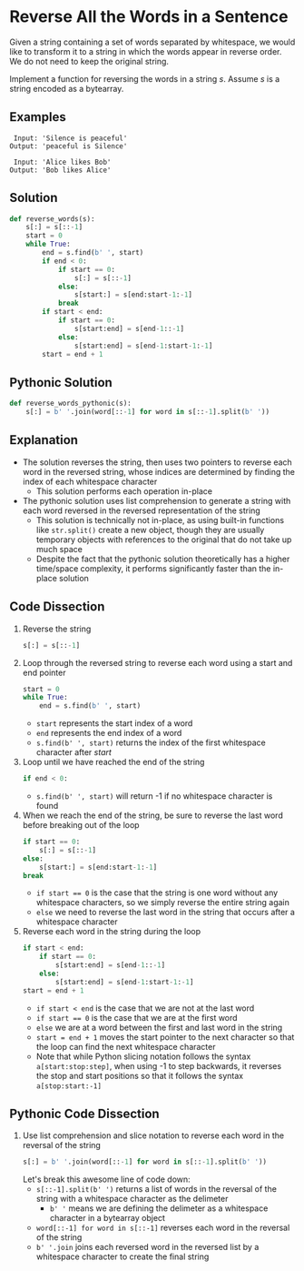 # Reverse All the Words in a Sentence
Given a string containing a set of words separated by whitespace, we would like to transform it to a string in which the words appear in reverse order. We do not need to keep the original string.

Implement a function for reversing the words in a string _s_. Assume _s_ is a string encoded as a bytearray.

## Examples
```
 Input: 'Silence is peaceful'
Output: 'peaceful is Silence'

 Input: 'Alice likes Bob'
Output: 'Bob likes Alice'
```

## Solution
```python
def reverse_words(s):
    s[:] = s[::-1]
    start = 0
    while True:
        end = s.find(b' ', start)
        if end < 0:
            if start == 0:
                s[:] = s[::-1]
            else:
                s[start:] = s[end:start-1:-1]
            break
        if start < end:
            if start == 0:
                s[start:end] = s[end-1::-1]
            else:
                s[start:end] = s[end-1:start-1:-1]
        start = end + 1
```

## Pythonic Solution
```python
def reverse_words_pythonic(s):
    s[:] = b' '.join(word[::-1] for word in s[::-1].split(b' '))
```

## Explanation
* The solution reverses the string, then uses two pointers to reverse each word in the reversed string, whose indices are determined by finding the index of each whitespace character
    * This solution performs each operation in-place
* The pythonic solution uses list comprehension to generate a string with each word reversed in the reversed representation of the string
    * This solution is technically not in-place, as using built-in functions like `str.split()` create a new object, though they are usually temporary objects with references to the original that do not take up much space
    * Despite the fact that the pythonic solution theoretically has a higher time/space complexity, it performs significantly faster than the in-place solution

## Code Dissection
1. Reverse the string
    ```python
    s[:] = s[::-1]
    ```
2. Loop through the reversed string to reverse each word using a start and end pointer
    ```python
    start = 0
    while True:
        end = s.find(b' ', start)
    ```
    * `start` represents the start index of a word
    * `end` represents the end index of a word
    * `s.find(b' ', start)` returns the index of the first whitespace character after _start_
3. Loop until we have reached the end of the string
    ```python
    if end < 0:
    ```
    * `s.find(b' ', start)` will return -1 if no whitespace character is found
4. When we reach the end of the string, be sure to reverse the last word before breaking out of the loop
    ```python
    if start == 0:
        s[:] = s[::-1]
    else:
        s[start:] = s[end:start-1:-1]
    break
    ```
    * `if start == 0` is the case that the string is one word without any whitespace characters, so we simply reverse the entire string again
    * `else` we need to reverse the last word in the string that occurs after a whitespace character
5. Reverse each word in the string during the loop
    ```python
    if start < end:
        if start == 0:
            s[start:end] = s[end-1::-1]
        else:
            s[start:end] = s[end-1:start-1:-1]
    start = end + 1
    ```
    * `if start < end` is the case that we are not at the last word
    * `if start == 0` is the case that we are at the first word
    * `else` we are at a word between the first and last word in the string
    * `start = end + 1` moves the start pointer to the next character so that the loop can find the next whitespace character
    * Note that while Python slicing notation follows the syntax `a[start:stop:step]`, when using -1 to step backwards, it reverses the stop and start positions so that it follows the syntax `a[stop:start:-1]`

## Pythonic Code Dissection
1. Use list comprehension and slice notation to reverse each word in the reversal of the string
    ```python
    s[:] = b' '.join(word[::-1] for word in s[::-1].split(b' '))
    ```
    Let's break this awesome line of code down:
    * `s[::-1].split(b' ')` returns a list of words in the reversal of the string with a whitespace character as the delimeter
        * `b' '` means we are defining the delimeter as a whitespace character in a bytearray object
    * `word[::-1] for word in s[::-1]` reverses each word in the reversal of the string
    * `b' '.join` joins each reversed word in the reversed list by a whitespace character to create the final string
